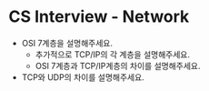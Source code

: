 # CS Interview - Network

- OSI 7계층을 설명해주세요.
  - 추가적으로 TCP/IP의 각 계층을 설명해주세요.
  - OSI 7계층과 TCP/IP계층의 차이를 설명해주세요.
- TCP와 UDP의 차이를 설명해주세요.